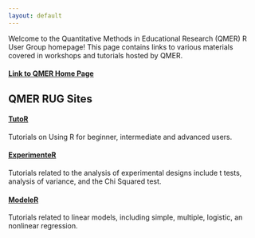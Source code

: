 ```yaml
---
layout: default
---
```


Welcome to the Quantitative Methods in Educational Research (QMER) R User Group homepage!
This page contains links to various materials covered in workshops and tutorials hosted by QMER.

#### [Link to QMER Home Page](https://aub.ie/qmer)

## QMER RUG Sites

#### [TutoR](https://auqmer.github.io/TutoR)

Tutorials on Using R for beginner, intermediate and advanced users.

#### [ExperimenteR](https://auqmer.github.io/ExperimenteR)

Tutorials related to the analysis of experimental designs include t tests,
analysis of variance, and the Chi Squared test.

#### [ModeleR](https://auqmer.github.io/ModeleR)

Tutorials related to linear models, including simple, multiple, logistic, an nonlinear regression.
